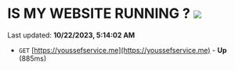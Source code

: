 # IS MY WEBSITE RUNNING ? [![](https://img.shields.io/static/v1?label=Sponsor&message=%E2%9D%A4&logo=GitHub&color=%23fe8e86)](https://github.com/sponsors/<username>)

Last updated: **10/22/2023, 5:14:02 AM**

- `GET` [https://youssefservice.me](https://youssefservice.me) - **Up** (885ms)
